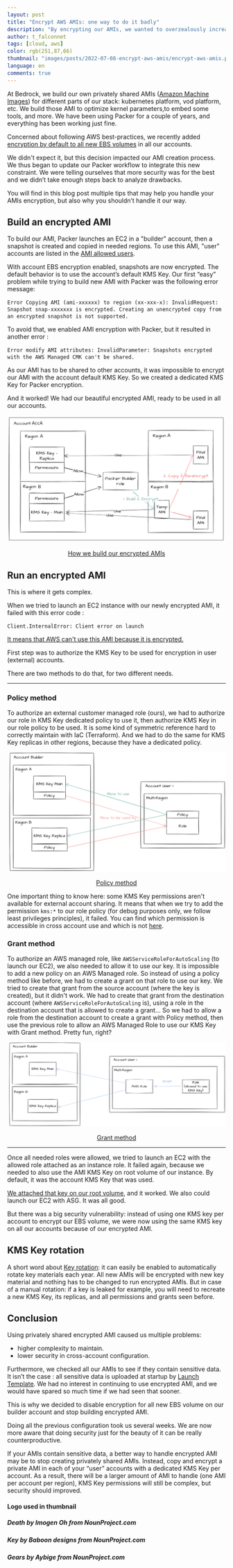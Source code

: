 ```yaml
---
layout: post
title: "Encrypt AWS AMIs: one way to do it badly"
description: "By encrypting our AMIs, we wanted to overzealously increase our security. In the end, we reduced it and lost time. Here is the REX of this failure that we had to rollback."
author: t_falconnet
tags: [cloud, aws]
color: rgb(251,87,66)
thumbnail: "images/posts/2022-07-08-encrypt-aws-amis/encrypt-aws-amis.png"
language: en
comments: true
---
```


At Bedrock, we build our own privately shared AMIs ([Amazon Machine Images](https://docs.aws.amazon.com/AWSEC2/latest/UserGuide/AMIs.html)) for different parts of our stack: kubernetes platform, vod platform, etc. We build those AMI to optimize  kernel parameters,to embed some tools, and more. We have been using Packer for a couple of years, and everything has been working just fine. 

Concerned about following AWS best-practices, we recently added [encryption by default to all new EBS volumes](https://aws.amazon.com/premiumsupport/knowledge-center/ebs-automatic-encryption/) in all our accounts.

We didn't expect it, but this decision impacted our AMI creation process. We thus began to update our Packer workflow to integrate this new constraint. We were telling ourselves that more security was for the best and we didn’t take enough steps back to analyze drawbacks.

You will find in this blog post multiple tips that may help you handle your AMIs encryption, but also why you shouldn’t handle it our way.

## Build an encrypted AMI

To build our AMI, Packer launches an EC2 in a "builder" account, then a snapshot is created and copied in needed regions. To use this AMI, "user" accounts are listed in the [AMI allowed users](https://docs.aws.amazon.com/AWSEC2/latest/UserGuide/sharingamis-explicit.html).

With account EBS encryption enabled, snapshots are now encrypted. The default behavior is to use the account’s default KMS Key. Our first “easy” problem while trying to build new AMI with Packer was the following error message:

```
Error Copying AMI (ami-xxxxxx) to region (xx-xxx-x): InvalidRequest: Snapshot snap-xxxxxxx is encrypted. Creating an unencrypted copy from an encrypted snapshot is not supported.
```

To avoid that, we enabled AMI encryption with Packer, but it resulted in another error :

```
Error modify AMI attributes: InvalidParameter: Snapshots encrypted with the AWS Managed CMK can't be shared.
```

As our AMI has to be shared to other accounts, it was impossible to encrypt our AMI with the account default KMS Key. So we created a dedicated KMS Key for Packer encryption.

And it worked! We had our beautiful encrypted AMI, ready to be used in all our accounts.

![How we build our encrypted AMIs](/images/posts/2022-07-08-encrypt-aws-amis/build_encrypted_amis.png)

<center><ins>How we build our encrypted AMIs</ins></center>


## Run an encrypted AMI

This is where it gets complex.

When we tried to launch an EC2 instance with our newly encrypted AMI, it failed with this error code :

```
Client.InternalError: Client error on launch
```

[It means that AWS can't use this AMI because it is encrypted.](https://docs.aws.amazon.com/AWSEC2/latest/UserGuide/troubleshooting-launch.html)

First step was to authorize the KMS Key to be used for encryption in user (external) accounts.

There are two methods to do that, for two different needs.

---

### Policy method

To authorize an external customer managed role (ours), we had to authorize our role in KMS Key dedicated policy to use it, then authorize KMS Key in our role policy to be used. It is some kind of symmetric reference hard to correctly maintain with IaC (Terraform). And we had to do the same for KMS Key replicas in other regions, because they have a dedicated policy.

![Policy method](/images/posts/2022-07-08-encrypt-aws-amis/policy_method.png)

<center><ins>Policy method</ins></center>

One important thing to know here: some KMS Key permissions aren't available for external account sharing. It means that when we try to add the permission `kms:*` to our role policy (for debug purposes only, we follow least privileges principles), it failed. You can find which permission is accessible in cross account use and which is not [here](https://docs.aws.amazon.com/kms/latest/developerguide/kms-api-permissions-reference.html). 

### Grant method

To authorize an AWS managed role, like `AWSServiceRoleForAutoScaling` (to launch our EC2), we also needed to allow it to use our key. It is impossible to add a new policy on an AWS Managed role. So instead of using a policy method like before, we had to create a grant on that role to use our key. We tried to create that grant from the source account (where the key is created), but it didn't work. We had to create that grant from the destination account (where `AWSServiceRoleForAutoScaling` is), using a role in the destination account that is allowed to create a grant... So we had to allow a role from the destination account to create a grant with Policy method, then use the previous role to allow an AWS Managed Role to use our KMS Key with Grant method. Pretty fun, right?


![Grant method](/images/posts/2022-07-08-encrypt-aws-amis/grant_method.png)

<center><ins>Grant method</ins></center>

---

Once all needed roles were allowed, we tried to launch an EC2 with the allowed role attached as an instance role. It failed again, because we needed to also use the AMI KMS Key on root volume of our instance. By default, it was the account KMS Key that was used.

[We attached that key on our root volume](https://docs.aws.amazon.com/AWSEC2/latest/UserGuide/EBSEncryption.html), and it worked. We also could launch our EC2 with ASG. It was all good.

But there was a big security vulnerability: instead of using one KMS key per account to encrypt our EBS volume, we were now using the same KMS key on all our accounts because of our encrypted AMI.

## KMS Key rotation

A short word about [Key rotation](https://docs.aws.amazon.com/AWSEC2/latest/UserGuide/EBSEncryption.html#kms-key-rotation): it can easily be enabled to automatically rotate key materials each year. All new AMIs will be encrypted with new key material and nothing has to be changed to run encrypted AMIs.
But in case of a manual rotation: if a key is leaked for example, you will need to recreate a new KMS Key, its replicas, and all permissions and grants seen before.

## Conclusion

Using privately shared encrypted AMI caused us multiple problems:
- higher complexity to maintain.
- lower security in cross-account configuration.

Furthermore, we checked all our AMIs to see if they contain sensitive data. It isn’t the case : all sensitive data is uploaded at startup by [Launch Template](https://docs.aws.amazon.com/autoscaling/ec2/userguide/create-asg-launch-template.html). We had no interest in continuing to use encrypted AMI, and we would have spared so much time if we had seen that sooner.

This is why we decided to disable encryption for all new EBS volume on our builder account and stop building encrypted AMI.

Doing all the previous configuration took us several weeks. We are now more aware that doing security just for the beauty of it can be really counterproductive.

If your AMIs contain sensitive data, a better way to handle encrypted AMI may be to stop creating privately shared AMIs. Instead, copy and encrypt a private AMI in each of your “user” accounts with a dedicated KMS Key per account. As a result, there will be a larger amount of AMI to handle (one AMI per account per region), KMS Key permissions will still be complex, but security should improved.

#### Logo used in thumbnail
##### Death by Imogen Oh from NounProject.com
##### Key by Baboon designs from NounProject.com
##### Gears by Aybige from NounProject.com
